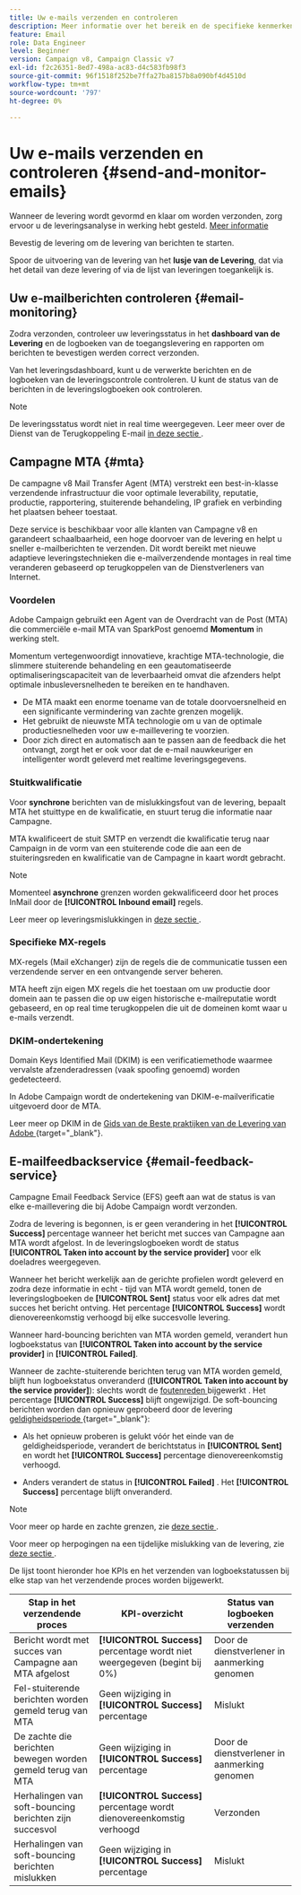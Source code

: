 ```yaml
---
title: Uw e-mails verzenden en controleren
description: Meer informatie over het bereik en de specifieke kenmerken van het verzenden van e-mails met Adobe Campaign
feature: Email
role: Data Engineer
level: Beginner
version: Campaign v8, Campaign Classic v7
exl-id: f2c26351-8ed7-498a-ac83-d4c583fb98f3
source-git-commit: 96f1518f252be7ffa27ba8157b8a090bf4d4510d
workflow-type: tm+mt
source-wordcount: '797'
ht-degree: 0%

---
```



# Uw e-mails verzenden en controleren  {#send-and-monitor-emails}

Wanneer de levering wordt gevormd en klaar om worden verzonden, zorg ervoor u de leveringsanalyse in werking hebt gesteld. [Meer informatie](delivery-analysis.md)

Bevestig de levering om de levering van berichten te starten.

Spoor de uitvoering van de levering van het **lusje van de Levering**, dat via het detail van deze levering of via de lijst van leveringen toegankelijk is.

## Uw e-mailberichten controleren {#email-monitoring}

Zodra verzonden, controleer uw leveringsstatus in het **dashboard van de Levering** en de logboeken van de toegangslevering en rapporten om berichten te bevestigen werden correct verzonden.

Van het leveringsdashboard, kunt u de verwerkte berichten en de logboeken van de leveringscontrole controleren. U kunt de status van de berichten in de leveringslogboeken ook controleren.

>[!NOTE]
>
>De leveringsstatus wordt niet in real time weergegeven. Leer meer over de Dienst van de Terugkoppeling E-mail [ in deze sectie ](#email-feedback-service).

## Campagne MTA {#mta}

De campagne v8 Mail Transfer Agent (MTA) verstrekt een best-in-klasse verzendende infrastructuur die voor optimale leverability, reputatie, productie, rapportering, stuiterende behandeling, IP grafiek en verbinding het plaatsen beheer toestaat.

Deze service is beschikbaar voor alle klanten van Campagne v8 en garandeert schaalbaarheid, een hoge doorvoer van de levering en helpt u sneller e-mailberichten te verzenden. Dit wordt bereikt met nieuwe adaptieve leveringstechnieken die e-mailverzendende montages in real time veranderen gebaseerd op terugkoppelen van de Dienstverleners van Internet.

### Voordelen

Adobe Campaign gebruikt een Agent van de Overdracht van de Post (MTA) die commerciële e-mail MTA van SparkPost genoemd **Momentum** in werking stelt.

Momentum vertegenwoordigt innovatieve, krachtige MTA-technologie, die slimmere stuiterende behandeling en een geautomatiseerde optimaliseringscapaciteit van de leverbaarheid omvat die afzenders helpt optimale inbusleversnelheden te bereiken en te handhaven.

* De MTA maakt een enorme toename van de totale doorvoersnelheid en een significante vermindering van zachte grenzen mogelijk.
* Het gebruikt de nieuwste MTA technologie om u van de optimale productiesnelheden voor uw e-maillevering te voorzien.
* Door zich direct en automatisch aan te passen aan de feedback die het ontvangt, zorgt het er ook voor dat de e-mail nauwkeuriger en intelligenter wordt geleverd met realtime leveringsgegevens.

### Stuitkwalificatie

Voor **synchrone** berichten van de mislukkingsfout van de levering, bepaalt MTA het stuittype en de kwalificatie, en stuurt terug die informatie naar Campagne.

MTA kwalificeert de stuit SMTP en verzendt die kwalificatie terug naar Campaign in de vorm van een stuiterende code die aan een de stuiteringsreden en kwalificatie van de Campagne in kaart wordt gebracht.

>[!NOTE]
>
>Momenteel **asynchrone** grenzen worden gekwalificeerd door het proces InMail door de **[!UICONTROL Inbound email]** regels.

Leer meer op leveringsmislukkingen in [ deze sectie ](delivery-failures.md).


### Specifieke MX-regels

MX-regels (Mail eXchanger) zijn de regels die de communicatie tussen een verzendende server en een ontvangende server beheren.

MTA heeft zijn eigen MX regels die het toestaan om uw productie door domein aan te passen die op uw eigen historische e-mailreputatie wordt gebaseerd, en op real time terugkoppelen die uit de domeinen komt waar u e-mails verzendt.

### DKIM-ondertekening

Domain Keys Identified Mail (DKIM) is een verificatiemethode waarmee vervalste afzenderadressen (vaak spoofing genoemd) worden gedetecteerd.

In Adobe Campaign wordt de ondertekening van DKIM-e-mailverificatie uitgevoerd door de MTA.

Leer meer op DKIM in de [ Gids van de Beste praktijken van de Levering van Adobe ](https://experienceleague.adobe.com/docs/deliverability-learn/deliverability-best-practice-guide/transition-process/infrastructure.html#authentication){target="_blank"}.

## E-mailfeedbackservice {#email-feedback-service}

Campagne Email Feedback Service (EFS) geeft aan wat de status is van elke e-maillevering die bij Adobe Campaign wordt verzonden.

Zodra de levering is begonnen, is er geen verandering in het **[!UICONTROL Success]** percentage wanneer het bericht met succes van Campagne aan MTA wordt afgelost. In de leveringslogboeken wordt de status **[!UICONTROL Taken into account by the service provider]** voor elk doeladres weergegeven.

Wanneer het bericht werkelijk aan de gerichte profielen wordt geleverd en zodra deze informatie in echt - tijd van MTA wordt gemeld, tonen de leveringslogboeken de **[!UICONTROL Sent]** status voor elk adres dat met succes het bericht ontving. Het percentage **[!UICONTROL Success]** wordt dienovereenkomstig verhoogd bij elke succesvolle levering.

Wanneer hard-bouncing berichten van MTA worden gemeld, verandert hun logboekstatus van **[!UICONTROL Taken into account by the service provider]** in **[!UICONTROL Failed]**<!-- and the **[!UICONTROL Bounces + errors]** percentage is increased accordingly-->.

Wanneer de zachte-stuiterende berichten terug van MTA worden gemeld, blijft hun logboekstatus onveranderd (**[!UICONTROL Taken into account by the service provider]**): slechts wordt de [ foutenreden ](delivery-failures.md#delivery-failure-reasons) bijgewerkt <!-- and the **[!UICONTROL Bounces + errors]** percentage is increased accordingly-->. Het percentage **[!UICONTROL Success]** blijft ongewijzigd. De soft-bouncing berichten worden dan opnieuw geprobeerd door de levering [ geldigheidsperiode ](https://experienceleague.adobe.com/docs/campaign-classic/using/sending-messages/communication-channels){target="_blank"}:

* Als het opnieuw proberen is gelukt vóór het einde van de geldigheidsperiode, verandert de berichtstatus in **[!UICONTROL Sent]** en wordt het **[!UICONTROL Success]** percentage dienovereenkomstig verhoogd.

* Anders verandert de status in **[!UICONTROL Failed]** . Het **[!UICONTROL Success]** <!--and **[!UICONTROL Bounces + errors]** --> percentage blijft onveranderd.

>[!NOTE]
>
>Voor meer op harde en zachte grenzen, zie [ deze sectie ](delivery-failures.md#delivery-failure-reasons).
>
>Voor meer op herpogingen na een tijdelijke mislukking van de levering, zie [ deze sectie ](delivery-failures.md#retries).

De lijst toont hieronder hoe KPIs en het verzenden van logboekstatussen bij elke stap van het verzendende proces worden bijgewerkt.

| Stap in het verzendende proces | KPI-overzicht | Status van logboeken verzenden |
|--- |--- |--- |
| Bericht wordt met succes van Campagne aan MTA afgelost | **[!UICONTROL Success]** percentage wordt niet weergegeven (begint bij 0%) | Door de dienstverlener in aanmerking genomen |
| Fel-stuiterende berichten worden gemeld terug van MTA | Geen wijziging in **[!UICONTROL Success]** percentage | Mislukt |
| De zachte die berichten bewegen worden gemeld terug van MTA | Geen wijziging in **[!UICONTROL Success]** percentage | Door de dienstverlener in aanmerking genomen |
| Herhalingen van soft-bouncing berichten zijn succesvol | **[!UICONTROL Success]** percentage wordt dienovereenkomstig verhoogd | Verzonden |
| Herhalingen van soft-bouncing berichten mislukken | Geen wijziging in **[!UICONTROL Success]** percentage | Mislukt |
